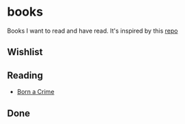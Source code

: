 # books
Books I want to read and have read. It's inspired by this [repo](https://github.com/katcipis/books)


## Wishlist

## Reading
+ [Born a Crime](https://www.goodreads.com/book/show/29780253-born-a-crime)

## Done